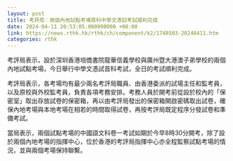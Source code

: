 ```yaml
---
layout: post
title: 考評局︰兩個內地試點考場首科中學文憑試考試順利完成
date: 2024-04-11 20:53:05.000000000 +08:00
link: https://news.rthk.hk/rthk/ch/component/k2/1748503-20240411.htm
categories: rthk
---
```


考評局表示，設於深圳香港培僑書院龍華信義學校與廣州暨大港澳子弟學校的兩個內地試點考場，今日舉行中學文憑試首科考試，全日的考試順利完成。

考評局表示，各考場均有最少兩名考評局職員、由香港委派的試場主任和監考員，以及原校與外校監考員，負責各項考務安排。考務人員於開考前從設於校內的「保密室」取出存放試卷的保密箱，再以由考評局發出的保密箱開啟密碼取出試卷，確保內地考場與本地考場在相若的時間取得試卷，再按考評局既定程序分發試卷和準備考試。

當局表示，兩個試點考場的中國語文科卷一考試如期於今早8時30分開考，除了設於兩個內地考場的指揮中心，位於香港的考評局指揮中心亦全程監察試點考場的情況，並與兩個考場保持聯繫。
